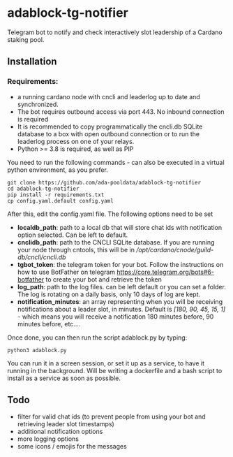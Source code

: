 # adablock-tg-notifier
Telegram bot to notify and check interactively slot leadership of a Cardano staking pool.

## Installation
### Requirements:
- a running cardano node with cncli and leaderlog up to date and synchronized.
- The bot requires outbound access via port  443. No inbound connection is required
- It is recommended to copy programmatically the cncli.db SQLite database to a box with open outbound connection or to run the leaderlog process on one of your relays.
- Python >= 3.8 is required, as well as PIP

You need to run the following commands - can also be executed in a virtual python environment, as you prefer.

    git clone https://github.com/ada-pooldata/adablock-tg-notifier
    cd adablock-tg-notifier
    pip install -r requirements.txt
    cp config.yaml.default config.yaml

After this, edit the config.yaml file. The following options need to be set

- **localdb_path**: path to a local db that will store chat ids with notification option selected. Can be left to default.
- **cnclidb_path**: path to the CNCLI SQLite database. If you are running your node through cntools, this will be in */opt/cardano/cnode/guild-db/cncli/cncli.db*
- **tgbot_token**:  the telegram token for your bot. Follow the instructions on how to use BotFather on telegram https://core.telegram.org/bots#6-botfather to create your bot and retrieve the token
-  **log_path**:  path to the log files. can be left default or you can set a folder. The log is rotating on a daily basis, only 10 days of log are kept.
-   **notification_minutes**: an array representing when you will be receiving notifications about a leader slot, in minutes. Default is *[180, 90, 45, 15, 1]* - which means you will receive a notification 180 minutes before, 90 minutes before, etc....
    
Once done, you can then run the script adablock.py by typing:

    python3 adablock.py
    
You can run it in a screen session, or set it up as a service, to have it running in the background. Will be writing a dockerfile and a bash script to install as a service as soon as possible.

## Todo

- filter for valid chat ids (to prevent people from using your bot and retrieving leader slot timestamps)
- additional notification options
- more logging options
- some icons / emojis for the messages
